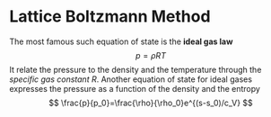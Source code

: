 # Lattice Boltzmann Method

The most famous such equation of state is the **ideal gas law**
$$
p=\rho RT
$$
It relate the pressure to the density and the temperature through the *specific gas constant* $R$. Another equation of state for ideal gases expresses the pressure as a function of the density and the entropy
$$
\frac{p}{p_0}=\frac{\rho}{\rho_0}e^{(s-s_0)/c_V}
$$


